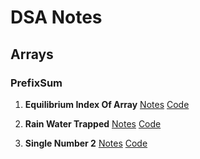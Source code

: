 # DSA Notes

## Arrays

### PrefixSum

1. **Equilibrium Index Of Array**
[Notes](Notes/Arrays/PrefixSum/EquilibriumIndexOfArray.pdf)
[Code](Arrays/PrefixSum/EquilibriumIndexOfArray.java)

2. **Rain Water Trapped**
[Notes](Notes/TwoPointers/RainWaterTrapped.pdf)
[Code](Arrays/TwoPointers/RainWaterTrapped.java)

3. **Single Number 2**
[Notes](Notes/BitManipulations/SingleNumber2.pdf)
[Code](BitManipulations/SingleNumber2.java)